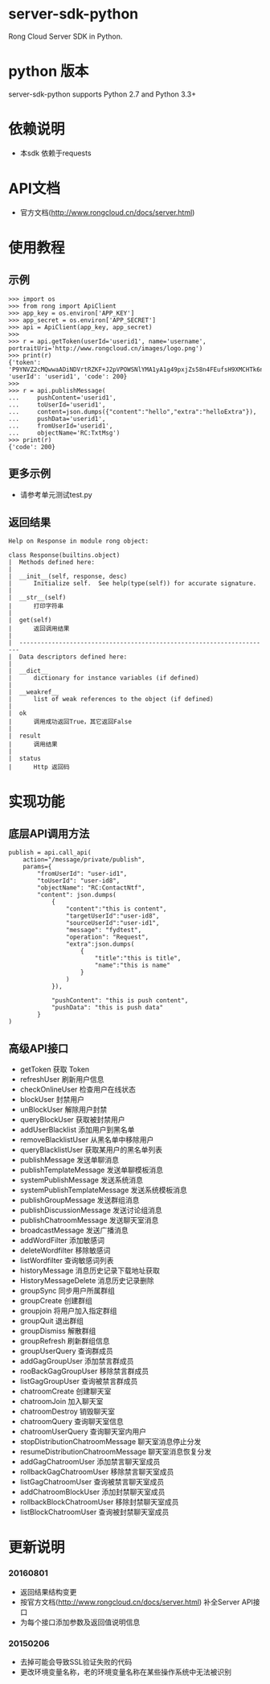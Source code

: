 server-sdk-python
=================

Rong Cloud Server SDK in Python.

# python 版本
server-sdk-python supports Python 2.7 and Python 3.3+

# 依赖说明
- 本sdk 依赖于requests

# API文档
- 官方文档(http://www.rongcloud.cn/docs/server.html)

# 使用教程

## 示例
```
>>> import os
>>> from rong import ApiClient
>>> app_key = os.environ['APP_KEY']
>>> app_secret = os.environ['APP_SECRET']
>>> api = ApiClient(app_key, app_secret)
>>>
>>> r = api.getToken(userId='userid1', name='username', portraitUri='http://www.rongcloud.cn/images/logo.png')
>>> print(r)
{'token': 'P9YNVZ2cMQwwaADiNDVrtRZKF+J2pVPOWSNlYMA1yA1g49pxjZs58n4FEufsH9XMCHTk6nHR6unQTuRgD8ZS/nlbkcv6ll4x', 'userId': 'userid1', 'code': 200}
>>> 
>>> r = api.publishMessage(
...     pushContent='userid1',
...     toUserId='userid1',
...     content=json.dumps({"content":"hello","extra":"helloExtra"}),
...     pushData='userid1',
...     fromUserId='userid1',
...     objectName='RC:TxtMsg')
>>> print(r)
{'code': 200}
```

## 更多示例
* 请参考单元测试test.py

## 返回结果
```
Help on Response in module rong object:

class Response(builtins.object)
|  Methods defined here:
|  
|  __init__(self, response, desc)
|      Initialize self.  See help(type(self)) for accurate signature.
|  
|  __str__(self)
|      打印字符串
|  
|  get(self)
|      返回调用结果
|  
|  ----------------------------------------------------------------------
|  Data descriptors defined here:
|  
|  __dict__
|      dictionary for instance variables (if defined)
|  
|  __weakref__
|      list of weak references to the object (if defined)
|  
|  ok
|      调用成功返回True，其它返回False
|  
|  result
|      调用结果
|  
|  status
|      Http 返回码
```

# 实现功能

## 底层API调用方法
```
publish = api.call_api(
    action="/message/private/publish",
    params={
        "fromUserId": "user-id1",
        "toUserId": "user-id8",
        "objectName": "RC:ContactNtf",
        "content": json.dumps(
            {
                "content":"this is content",
                "targetUserId":"user-id8",
                "sourceUserId":"user-id1",
                "message": "fydtest",
                "operation": "Request",
                "extra":json.dumps(
                    {
                        "title":"this is title",
                        "name":"this is name"
                    }
                )
            }),

            "pushContent": "this is push content",
            "pushData": "this is push data"
        }
)
```

## 高级API接口
- getToken        获取 Token 
- refreshUser        刷新用户信息
- checkOnlineUser        检查用户在线状态 
- blockUser        封禁用户
- unBlockUser        解除用户封禁
- queryBlockUser        获取被封禁用户
- addUserBlacklist        添加用户到黑名单
- removeBlacklistUser        从黑名单中移除用户
- queryBlacklistUser        获取某用户的黑名单列表
- publishMessage    发送单聊消息
- publishTemplateMessage    发送单聊模板消息
- systemPublishMessage  发送系统消息
- systemPublishTemplateMessage  发送系统模板消息
- publishGroupMessage   发送群组消息
- publishDiscussionMessage  发送讨论组消息
- publishChatroomMessage    发送聊天室消息
- broadcastMessage  发送广播消息
- addWordFilter        添加敏感词
- deleteWordfilter        移除敏感词
- listWordfilter        查询敏感词列表
- historyMessage        消息历史记录下载地址获取
- HistoryMessageDelete        消息历史记录删除
- groupSync        同步用户所属群组
- groupCreate        创建群组
- groupjoin        将用户加入指定群组
- groupQuit        退出群组
- groupDismiss        解散群组
- groupRefresh        刷新群组信息
- groupUserQuery        查询群成员
- addGagGroupUser        添加禁言群成员
- rooBackGagGroupUser        移除禁言群成员
- listGagGroupUser        查询被禁言群成员
- chatroomCreate        创建聊天室
- chatroomJoin        加入聊天室
- chatroomDestroy        销毁聊天室
- chatroomQuery        查询聊天室信息
- chatroomUserQuery        查询聊天室内用户
- stopDistributionChatroomMessage        聊天室消息停止分发
- resumeDistributionChatroomMessage        聊天室消息恢复分发
- addGagChatroomUser        添加禁言聊天室成员
- rollbackGagChatroomUser        移除禁言聊天室成员
- listGagChatroomUser        查询被禁言聊天室成员
- addChatroomBlockUser        添加封禁聊天室成员
- rollbackBlockChatroomUser        移除封禁聊天室成员
- listBlockChatroomUser        查询被封禁聊天室成员

# 更新说明
### 20160801
- 返回结果结构变更
- 按官方文档(http://www.rongcloud.cn/docs/server.html) 补全Server API接口
- 为每个接口添加参数及返回值说明信息

### 20150206
- 去掉可能会导致SSL验证失败的代码
- 更改环境变量名称，老的环境变量名称在某些操作系统中无法被识别
